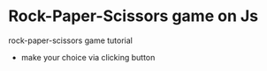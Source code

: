 # Rock-Paper-Scissors game on Js
rock-paper-scissors game tutorial
* make your choice via clicking button
